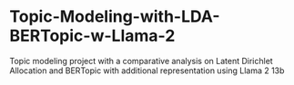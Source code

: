 # Topic-Modeling-with-LDA-BERTopic-w-Llama-2
Topic modeling project with a comparative analysis on Latent Dirichlet Allocation and BERTopic with additional representation using Llama 2 13b
